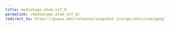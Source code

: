 ```yaml
---
title: mediatype.atom_utf_8
permalink: /mediatype.atom_utf_8/
redirect_to: https://guava.dev/releases/snapshot-jre/api/docs/com/google/common/net/MediaType.html#ATOM_UTF_8
---
```

